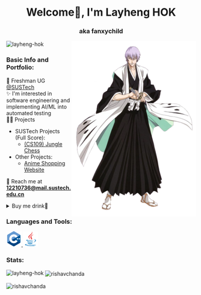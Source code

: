<h1 align="center">Welcome👋, I'm Layheng HOK</h1>
<h3 align="center">aka fanxychild</h3>

<img align='right' src='https://github.com/Layheng-Hok/Layheng-Hok/blob/main/resource/gin.webp' width='330px'>  

<p align="left"> <img src="https://komarev.com/ghpvc/?username=layheng-hok&label=Profile%20views&color=0e75b6&style=flat" alt="layheng-hok" /> </p>

<h3 align="left">Basic Info and Portfolio:</h3>

🏫 Freshman UG [@SUSTech](https://www.sustech.edu.cn/en) <br>
✨ I'm interested in software engineering and implementing AI/ML into automated testing    
👨‍💻 Projects
+ SUSTech Projects (Full Score):
    - [(CS109) Jungle Chess](https://github.com/Layheng-Hok/Jungle-Chess)
+ Other Projects:
    - [Anime Shopping Website](https://github.com/Layheng-Hok/Anime-Shopping-Website)
      
📧 Reach me at **12210736@mail.sustech.edu.cn**
<details>
<summary>Buy me drink🥤</summary>

| WeChat Pay | Alipay | 
| :---: | :---: |
| ![](https://github.com/Layheng-Hok/Layheng-Hok/blob/main/resource/wechatpay.png) | ![](https://github.com/Layheng-Hok/Layheng-Hok/blob/main/resource/alipay.jpg) |

</details>

<h3 align="left">Languages and Tools:</h3>
<p align="left"> <a href="https://www.w3schools.com/cpp/" target="_blank" rel="noreferrer"> <img src="https://raw.githubusercontent.com/devicons/devicon/master/icons/cplusplus/cplusplus-original.svg" alt="cplusplus" width="40" height="40"/> </a> <a href="https://www.java.com" target="_blank" rel="noreferrer"> <img src="https://raw.githubusercontent.com/devicons/devicon/master/icons/java/java-original.svg" alt="java" width="40" height="40"/> </a> </p>

<h3 align="left">Stats:</h3>
<p><img align="left" src="https://github-readme-stats.vercel.app/api/top-langs?username=layheng-hok&show_icons=true&locale=en&layout=compact&theme=tokyonight" alt="layheng-hok" /></p>

<p>&nbsp;<img align="center" src="https://github-readme-stats.vercel.app/api?username=layheng-hok&show_icons=true&locale=en&theme=tokyonight" alt="rishavchanda" /></p>

<p><img align="center" src="https://github-readme-streak-stats.herokuapp.com/?user=layheng-hok&&theme=tokyonight" alt="rishavchanda" /></p>
